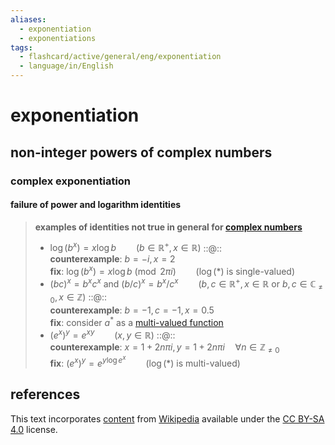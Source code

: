 ```yaml
---
aliases:
  - exponentiation
  - exponentiations
tags:
  - flashcard/active/general/eng/exponentiation
  - language/in/English
---
```


# exponentiation

## non-integer powers of complex numbers

### complex exponentiation

#### failure of power and logarithm identities

> __examples of identities not true in general for [complex numbers](complex%20number.md)__
>
> - $\log\left(b^x\right) = x \log b \qquad (b \in \mathbb{R}^+, x \in \mathbb{R})$ ::@:: <br/> __counterexample__: $b = -i, x = 2$ <br/> __fix__: $\log(b^x) = x \log b \pmod{2\pi i} \qquad (\log(*) \text{ is single-valued})$ <!--SR:!2026-02-23,257,255!2025-10-19,150,235-->
> - $(bc)^x = b^x c^x \text{ and }(b / c)^x = b^x / c^x \qquad (b,c \in \mathbb{R}^+, x \in \mathbb{R} \text{ or } b,c \in \mathbb{C}_{\ne 0}, x \in \mathbb{Z})$ ::@:: <br/> __counterexample__: $b = -1, c = -1, x = 0.5$ <br/> __fix__: consider $a^*$ as a [multi-valued function](multivalued%20function.md) <!--SR:!2025-10-25,153,235!2026-01-19,234,255-->
> - $\left(e^x\right)^y = e^{xy} \qquad (x,y \in \mathbb{R})$ ::@:: <br/> __counterexample__: $x = 1 + 2n\pi i, y = 1 + 2n\pi i \quad \forall{n} \in \mathbb{Z}_{\ne 0}$ <br/> __fix__: $\left(e^x\right)^y = e^{y \log e^x} \qquad (\log(*) \text{ is multi-valued})$ <!--SR:!2026-02-17,229,170!2025-08-04,182,190-->

## references

This text incorporates [content](https://en.wikipedia.org/wiki/exponentiation) from [Wikipedia](Wikipedia.md) available under the [CC BY-SA 4.0](https://creativecommons.org/licenses/by-sa/4.0/) license.

